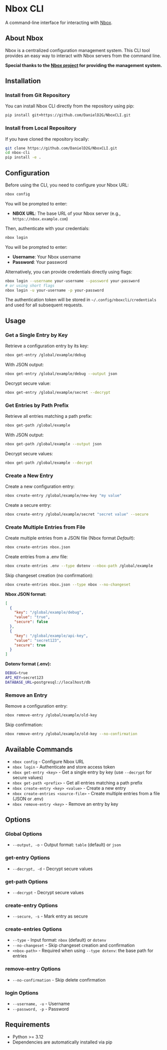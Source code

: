 # Nbox CLI

A command-line interface for interacting with [Nbox](https://github.com/norlis/nbox).

## About Nbox

Nbox is a centralized configuration management system. This CLI tool provides an easy way to interact with Nbox servers from the command line.

**Special thanks to the [Nbox project](https://github.com/norlis/nbox) for providing the management system.**

## Installation

### Install from Git Repository

You can install Nbox CLI directly from the repository using pip:

```bash
pip install git+https://github.com/DanielD2G/NboxCLI.git
```

### Install from Local Repository

If you have cloned the repository locally:

```bash
git clone https://github.com/DanielD2G/NboxCLI.git
cd nbox-cli
pip install -e .
```

## Configuration

Before using the CLI, you need to configure your Nbox URL:

```bash
nbox config
```

You will be prompted to enter:
- **NBOX URL**: The base URL of your Nbox server (e.g., `https://nbox.example.com`)

Then, authenticate with your credentials:

```bash
nbox login
```

You will be prompted to enter:
- **Username**: Your Nbox username
- **Password**: Your password

Alternatively, you can provide credentials directly using flags:

```bash
nbox login --username your-username --password your-password
# or using short flags
nbox login -u your-username -p your-password
```

The authentication token will be stored in `~/.config/nboxcli/credentials` and used for all subsequent requests.

## Usage

### Get a Single Entry by Key

Retrieve a configuration entry by its key:

```bash
nbox get-entry /global/example/debug
```

With JSON output:

```bash
nbox get-entry /global/example/debug --output json
```

Decrypt secure value:

```bash
nbox get-entry /global/example/secret --decrypt
```

### Get Entries by Path Prefix

Retrieve all entries matching a path prefix:

```bash
nbox get-path /global/example
```

With JSON output:

```bash
nbox get-path /global/example --output json
```

Decrypt secure values:

```bash
nbox get-path /global/example --decrypt
```

### Create a New Entry

Create a new configuration entry:

```bash
nbox create-entry /global/example/new-key "my value"
```

Create a secure entry:

```bash
nbox create-entry /global/example/secret "secret value" --secure
```

### Create Multiple Entries from File

Create multiple entries from a JSON file (Nbox format *Default*):

```bash
nbox create-entries nbox.json
```

Create entries from a .env file:

```bash
nbox create-entries .env --type dotenv --nbox-path /global/example
```

Skip changeset creation (no confirmation):

```bash
nbox create-entries nbox.json --type nbox --no-changeset
```

**Nbox JSON format:**
```json
[
  {
    "key": "/global/example/debug",
    "value": "true",
    "secure": false
  },
  {
    "key": "/global/example/api-key",
    "value": "secret123",
    "secure": true
  }
]
```

**Dotenv format (.env):**
```bash
DEBUG=true
API_KEY=secret123
DATABASE_URL=postgresql://localhost/db
```

### Remove an Entry

Remove a configuration entry:

```bash
nbox remove-entry /global/example/old-key
```

Skip confirmation:

```bash
nbox remove-entry /global/example/old-key --no-confirmation
```

## Available Commands

- `nbox config` - Configure Nbox URL
- `nbox login` - Authenticate and store access token
- `nbox get-entry <key>` - Get a single entry by key (use `--decrypt` for secure values)
- `nbox get-path <prefix>` - Get all entries matching a path prefix
- `nbox create-entry <key> <value>` - Create a new entry
- `nbox create-entries <source-file>` - Create multiple entries from a file (JSON or .env)
- `nbox remove-entry <key>` - Remove an entry by key

## Options

### Global Options

- `--output, -o` - Output format: `table` (default) or `json`

### get-entry Options

- `--decrypt, -d` - Decrypt secure values

### get-path Options

- `--decrypt` - Decrypt secure values

### create-entry Options

- `--secure, -s` - Mark entry as secure

### create-entries Options

- `--type` - Input format: `nbox` (default) or `dotenv`
- `--no-changeset` - Skip changeset creation and confirmation
- `<nbox-path>` - Required when using `--type dotenv`: the base path for entries

### remove-entry Options

- `--no-confirmation` - Skip delete confirmation

### login Options

- `--username, -u` - Username
- `--password, -p` - Password

## Requirements

- Python >= 3.12
- Dependencies are automatically installed via pip

